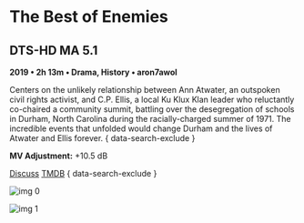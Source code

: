 # The Best of Enemies

## DTS-HD MA 5.1

**2019 • 2h 13m • Drama, History • aron7awol**

Centers on the unlikely relationship between Ann Atwater, an outspoken civil rights activist, and C.P. Ellis, a local Ku Klux Klan leader who reluctantly co-chaired a community summit, battling over the desegregation of schools in Durham, North Carolina during the racially-charged summer of 1971. The incredible events that unfolded would change Durham and the lives of Atwater and Ellis forever.
{ data-search-exclude }

**MV Adjustment:** +10.5 dB

[Discuss](https://www.avsforum.com/threads/bass-eq-for-filtered-movies.2995212/post-58266120)  [TMDB](458131)
{ data-search-exclude }

![img 0](https://i.imgur.com/vCflPgy.jpg)

![img 1](https://i.imgur.com/wjk5DbS.png)

